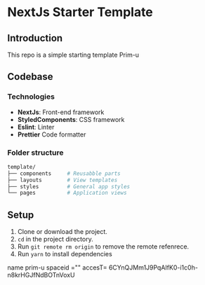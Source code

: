 # NextJs Starter Template

## Introduction

This repo is a simple starting template Prim-u

## Codebase

### Technologies

- **NextJs**: Front-end framework
- **StyledComponents**: CSS framework
- **Eslint**: Linter
- **Prettier** Code formatter

### Folder structure

```sh
template/
├── components     # Reusabble parts
├── layouts        # View templates
├── styles         # General app styles
└── pages          # Application views
```

## Setup

1. Clone or download the project.
2. `cd` in the project directory.
3. Run `git remote rm origin` to remove the remote refenrece.
4. Run `yarn` to install dependencies

name prim-u
spaceid =""
accesT= 6CYnQJMm1J9PqAIfK0-i1c0h-n8krHGJfNdBOTnVoxU

